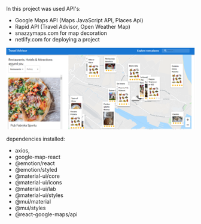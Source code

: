 In this project was used API's:
* Google Maps API (Maps JavaScript API, Places Api)
* Rapid API (Travel Advisor, Open Weather Map)
* snazzymaps.com for map decoration
* netlify.com for deploying a project

![img.png](img.png)

dependencies installed:
* axios,
* google-map-react
* @emotion/react
* @emotion/styled
* @material-ui/core
* @material-ui/icons
* @material-ui/lab
* @material-ui/styles
* @mui/material
* @mui/styles
* @react-google-maps/api